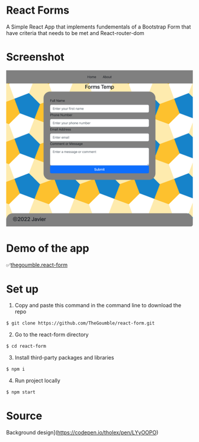 # React Forms

A Simple React App that implements fundementals of a Bootstrap Form that have criteria that needs to be met and React-router-dom

# Screenshot

![Screen shot of the demo](/src/react-form.png)

# Demo of the app

✅[thegoumble.react-form](thegoumble.github.io/react-form/)

# Set up

1. Copy and paste this command in the command line to download the repo

```bash
$ git clone https://github.com/TheGoumble/react-form.git
```

2. Go to the react-form directory

```bash
$ cd react-form
```

3. Install third-party packages and libraries

```bash
$ npm i
```

4. Run project locally

```bash
$ npm start
```

# Source
Background design](https://codepen.io/tholex/pen/LYyOOPO)
